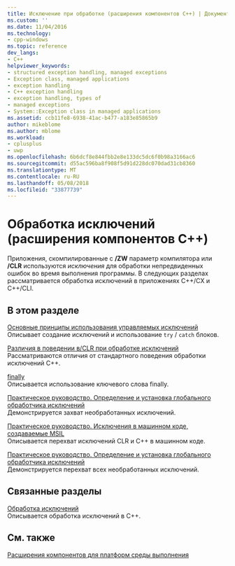 ```yaml
---
title: Исключение при обработке (расширения компонентов C++) | Документы Microsoft
ms.custom: ''
ms.date: 11/04/2016
ms.technology:
- cpp-windows
ms.topic: reference
dev_langs:
- C++
helpviewer_keywords:
- structured exception handling, managed exceptions
- Exception class, managed applications
- exception handling
- C++ exception handling
- exception handling, types of
- managed exceptions
- System::Exception class in managed applications
ms.assetid: ccb11fe8-6938-41ac-b477-a183e85865b9
author: mikeblome
ms.author: mblome
ms.workload:
- cplusplus
- uwp
ms.openlocfilehash: 6b6dcf8e844fbb2e8e133dc5dc6f0b98a3166ac6
ms.sourcegitcommit: d55ac596ba8f908f5d91d228dc070dad31cb8360
ms.translationtype: MT
ms.contentlocale: ru-RU
ms.lasthandoff: 05/08/2018
ms.locfileid: "33877739"
---
```

# <a name="exception-handling--c-component-extensions"></a>Обработка исключений (расширения компонентов C++)
Приложения, скомпилированные с **/ZW** параметр компилятора или **/CLR** используются *исключения* для обработки непредвиденных ошибок во время выполнения программы. В следующих разделах рассматривается обработка исключений в приложениях C++/CX и C++/CLI.  
  
## <a name="in-this-section"></a>В этом разделе  
 [Основные принципы использования управляемых исключений](../dotnet/basic-concepts-in-using-managed-exceptions.md)  
 Описывает создание исключений и использование `try` / `catch` блоков.  
  
 [Различия в поведении в/CLR при обработке исключений](../dotnet/differences-in-exception-handling-behavior-under-clr.md)  
 Рассматриваются отличия от стандартного поведения обработки исключений C++.  
  
 [finally](../dotnet/finally.md)  
 Описывается использование ключевого слова finally.  
  
 [Практическое руководство. Определение и установка глобального обработчика исключений](../dotnet/how-to-define-and-install-a-global-exception-handler.md)  
 Демонстрируется захват необработанных исключений.  
  
 [Практическое руководство. Исключения в машинном коде, создаваемые MSIL](../dotnet/how-to-catch-exceptions-in-native-code-thrown-from-msil.md)  
 Описывается перехват исключений CLR и C++ в машинном коде.  
  
 [Практическое руководство. Определение и установка глобального обработчика исключений](../dotnet/how-to-define-and-install-a-global-exception-handler.md)  
 Демонстрируется перехват всех необработанных исключений.  
  
## <a name="related-sections"></a>Связанные разделы  
 [Обработка исключений](../cpp/exception-handling-in-visual-cpp.md)  
 Описывается обработка исключений в C++.  
  
## <a name="see-also"></a>См. также  
 [Расширения компонентов для платформ среды выполнения](../windows/component-extensions-for-runtime-platforms.md)